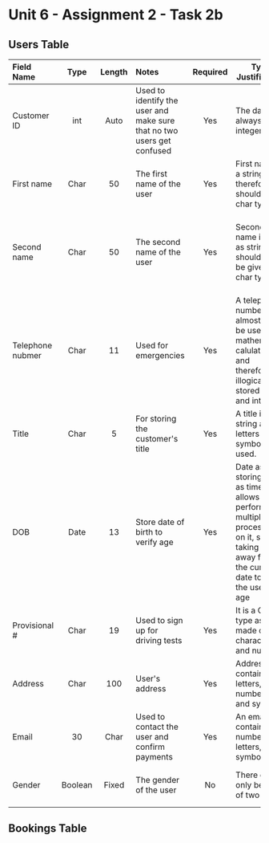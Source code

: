 Unit 6 - Assignment 2 - Task 2b
===============================

Users Table
-----------

| Field Name | Type | Length | Notes | Required  | Type Justification | Length Justification |
|:---------- |:----:|:------:|:-----                         |:--------: |--------------------|----------------------|
| Customer ID | int | Auto	 | Used to identify the user and make sure that no two users get confused | Yes | The data will always be an integer | The data will increment automatically |
| First name | Char | 50     | The first name of the user    | Yes       | First name is a string, and therefore should use char type | 50 should be sufficient to fit a reasonable length name. |
| Second name | Char | 50     | The second name of the user   | Yes      | Second name is also as string and should also be given char type | 50 should be a suitable about of character for any reasonable sencond name. |
| Telephone nubmer | Char | 11 | Used for emergencies       | Yes       | A telephone number will almost never be used in a mathematical calulation and therefore it is illogical to be stored as and integer. | 11 is the length of a standard phone number. |
| Title | Char | 5 | For storing the customer's title		| Yes 		| A title is a string as only letters and symbols are used. | 5 is the longest a title can be including the '.' at the end. |
| DOB | Date | 13 | Store date of birth to verify age | Yes | Date as storing dates as time allows you to perform multiple processes on it, such as taking it away from the current date to get the user's age | If the time is stored in the UNIX time format, then 13 bytes should last a long time |
| Provisional # | Char | 19 | Used to sign up for driving tests | Yes | It is a Char type as it made of both characters and numbers | Length is the same as that on the licence.|
| Address | Char | 100 | User's address 					| Yes | Address contains letters, numbers, and symbols | 100 chars should fit any address |
| Email | 30 | Char | Used to contact the user and confirm payments | Yes | An email can contain numbers, letters, and symbols. | 30 chars should fit any email address |
| Gender | Boolean | Fixed | The gender of the user | No | There can only be one of two values | Boolean values have a fixed length |

Bookings Table
---------------
